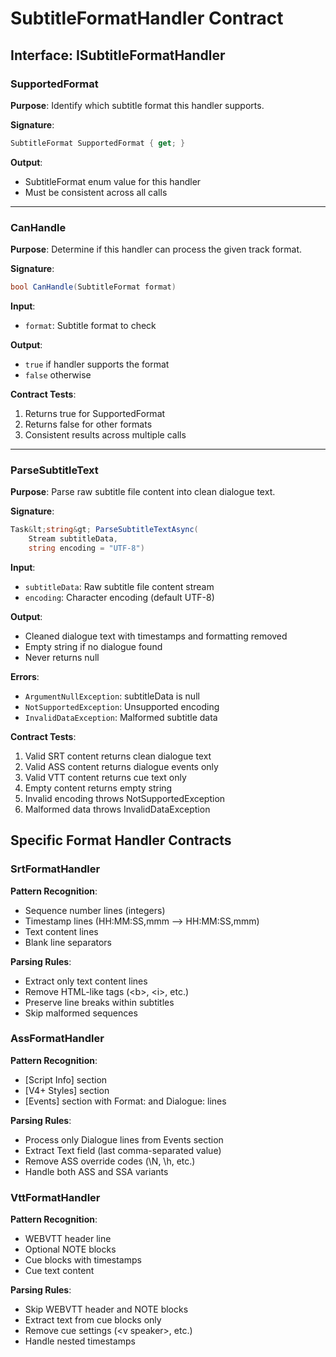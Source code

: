 # SubtitleFormatHandler Contract

## Interface: ISubtitleFormatHandler

### SupportedFormat

**Purpose**: Identify which subtitle format this handler supports.

**Signature**:

```csharp
SubtitleFormat SupportedFormat { get; }
```

**Output**:

- SubtitleFormat enum value for this handler
- Must be consistent across all calls

---

### CanHandle

**Purpose**: Determine if this handler can process the given track format.

**Signature**:

```csharp
bool CanHandle(SubtitleFormat format)
```

**Input**:

- `format`: Subtitle format to check

**Output**:

- `true` if handler supports the format
- `false` otherwise

**Contract Tests**:

1. Returns true for SupportedFormat
2. Returns false for other formats
3. Consistent results across multiple calls

---

### ParseSubtitleText

**Purpose**: Parse raw subtitle file content into clean dialogue text.

**Signature**:

```csharp
Task&lt;string&gt; ParseSubtitleTextAsync(
    Stream subtitleData, 
    string encoding = "UTF-8")
```

**Input**:

- `subtitleData`: Raw subtitle file content stream
- `encoding`: Character encoding (default UTF-8)

**Output**:

- Cleaned dialogue text with timestamps and formatting removed
- Empty string if no dialogue found
- Never returns null

**Errors**:

- `ArgumentNullException`: subtitleData is null
- `NotSupportedException`: Unsupported encoding
- `InvalidDataException`: Malformed subtitle data

**Contract Tests**:

1. Valid SRT content returns clean dialogue text
2. Valid ASS content returns dialogue events only
3. Valid VTT content returns cue text only
4. Empty content returns empty string
5. Invalid encoding throws NotSupportedException
6. Malformed data throws InvalidDataException

## Specific Format Handler Contracts

### SrtFormatHandler

**Pattern Recognition**:

- Sequence number lines (integers)
- Timestamp lines (HH:MM:SS,mmm --> HH:MM:SS,mmm)
- Text content lines
- Blank line separators

**Parsing Rules**:

- Extract only text content lines
- Remove HTML-like tags (&lt;b&gt;, &lt;i&gt;, etc.)
- Preserve line breaks within subtitles
- Skip malformed sequences

### AssFormatHandler  

**Pattern Recognition**:

- [Script Info] section
- [V4+ Styles] section
- [Events] section with Format: and Dialogue: lines

**Parsing Rules**:

- Process only Dialogue lines from Events section
- Extract Text field (last comma-separated value)
- Remove ASS override codes (\\N, \\h, etc.)
- Handle both ASS and SSA variants

### VttFormatHandler

**Pattern Recognition**:

- WEBVTT header line
- Optional NOTE blocks
- Cue blocks with timestamps
- Cue text content

**Parsing Rules**:

- Skip WEBVTT header and NOTE blocks
- Extract text from cue blocks only
- Remove cue settings (&lt;v speaker&gt;, etc.)
- Handle nested timestamps
